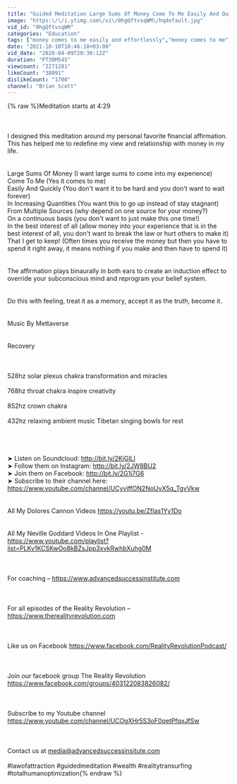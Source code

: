 ```yaml
---
title: "Guided Meditation Large Sums Of Money Come To Me Easily And Quickly"
image: "https:\/\/i.ytimg.com\/vi\/0hgQftvsqWM\/hqdefault.jpg"
vid_id: "0hgQftvsqWM"
categories: "Education"
tags: ["money comes to me easily and effortlessly","money comes to me","money comes to me in increasing"]
date: "2021-10-10T18:46:18+03:00"
vid_date: "2020-04-09T20:36:12Z"
duration: "PT30M54S"
viewcount: "2271281"
likeCount: "38091"
dislikeCount: "1700"
channel: "Brian Scott"
---
```

{% raw %}Meditation starts at 4:29<br /><br /><br /><br />I designed this meditation around my personal favorite financial affirmation.  This has helped me to redefine my view and relationship with money in my life.<br /><br /><br />Large Sums Of Money (I want large sums to come into my experience)<br />Come To Me (Yes it comes to me)<br />Easily And Quickly (You don't want it to be hard  and you don't want to wait forever)<br />In Increasing Quantities (You want this to go up instead of stay stagnant)<br />From Multiple Sources (why depend on one source for your money?)<br />On a continuous basis (you don't want to just make this one time!)<br />In the best interest  of all (allow money into your experience that is in the best interest of all, you don't want to break the law or hurt others to  make it)<br />That I get to keep! (Often times you receive the money but then you have to spend it right away, it means nothing if you make and then have to spend it)<br /><br /><br />The affirmation plays binaurally in both ears to create an induction effect to override your subconscious mind and reprogram your belief system.<br /><br /><br />Do this with feeling, treat it as a memory, accept it as the truth, become it.<br /><br /><br />Music By Mettaverse<br /><br /><br />Recovery <br /><br /><br /><br />528hz solar plexus chakra transformation and miracles<br /><br />768hz throat chakra inspire creativity<br /><br />852hz crown chakra<br /><br />432hz relaxing ambient music Tibetan singing bowls for rest<br /> <br /><br /><br /><br />➤ Listen on Soundcloud: <a rel="nofollow" target="blank" href="http://bit.ly/2KjGlLI">http://bit.ly/2KjGlLI</a><br />➤ Follow them on Instagram: <a rel="nofollow" target="blank" href="http://bit.ly/2JW8BU2">http://bit.ly/2JW8BU2</a><br />➤ Join them on Facebook: <a rel="nofollow" target="blank" href="http://bit.ly/2G1j7G6">http://bit.ly/2G1j7G6</a><br />➤ Subscribe to their channel here: <a rel="nofollow" target="blank" href="https://www.youtube.com/channel/UCyvjffON2NoUvX5q_TgvVkw">https://www.youtube.com/channel/UCyvjffON2NoUvX5q_TgvVkw</a><br /><br /><br />All My Dolores Cannon Videos <a rel="nofollow" target="blank" href="https://youtu.be/ZfIas1Yy1Do">https://youtu.be/ZfIas1Yy1Do</a><br /><br /><br />All My Neville Goddard Videos In One Playlist - <a rel="nofollow" target="blank" href="https://www.youtube.com/playlist?list=PLKv1KCSKwOo8kBZsJpp3xvkRwhbXuhg0M">https://www.youtube.com/playlist?list=PLKv1KCSKwOo8kBZsJpp3xvkRwhbXuhg0M</a><br /><br /><br /><br />For coaching – <a rel="nofollow" target="blank" href="https://www.advancedsuccessinstitute.com">https://www.advancedsuccessinstitute.com</a><br /><br /><br /><br />For all episodes of the Reality Revolution – <a rel="nofollow" target="blank" href="https://www.therealityrevolution.com">https://www.therealityrevolution.com</a><br /><br /><br /><br />Like us on Facebook <a rel="nofollow" target="blank" href="https://www.facebook.com/RealityRevolutionPodcast/">https://www.facebook.com/RealityRevolutionPodcast/</a><br /><br /><br /><br />Join our facebook group The Reality Revolution <a rel="nofollow" target="blank" href="https://www.facebook.com/groups/403122083826082/">https://www.facebook.com/groups/403122083826082/</a><br /><br /><br /><br />Subscribe to my Youtube channel <a rel="nofollow" target="blank" href="https://www.youtube.com/channel/UCOgXHr5S3oF0qetPfqxJfSw">https://www.youtube.com/channel/UCOgXHr5S3oF0qetPfqxJfSw</a><br /><br /><br /><br />Contact us at media@advancedsuccessinsitute.com<br /><br />#lawofattraction #guidedmeditation #wealth #realitytransurfing #totalhumanoptimization{% endraw %}
